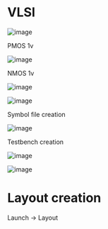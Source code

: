 # VLSI

![image](https://github.com/user-attachments/assets/cb939de9-c319-47c3-834d-3db1ffa959ae)

PMOS 1v

![image](https://github.com/user-attachments/assets/a9958853-7936-4fc2-b331-258821e6b315)

NMOS 1v

![image](https://github.com/user-attachments/assets/c6094ae3-2be2-44c7-bfcd-75bf507ab0b9)


![image](https://github.com/user-attachments/assets/85c32221-b070-4c85-ba1a-1e62cd3b518b)

Symbol file creation

![image](https://github.com/user-attachments/assets/d0ad1931-b785-44fc-8591-44ed58db8510)

Testbench creation

![image](https://github.com/user-attachments/assets/d2d23492-3f07-4350-9576-48245024a346)

![image](https://github.com/user-attachments/assets/6133979a-adab-4873-96f6-0521daf7876d)

# Layout creation
Launch -> Layout
